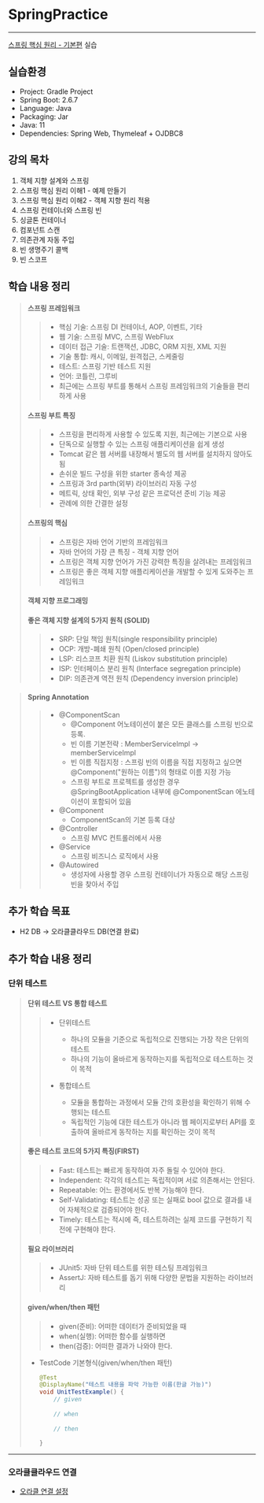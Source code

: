 # SpringPractice

--------------------------------
[스프링 핵심 원리 - 기본편](https://www.inflearn.com/course/%EC%8A%A4%ED%94%84%EB%A7%81-%ED%95%B5%EC%8B%AC-%EC%9B%90%EB%A6%AC-%EA%B8%B0%EB%B3%B8%ED%8E%B8/dashboard)
실습 <br>

## 실습환경<br>

- Project: Gradle Project
- Spring Boot: 2.6.7
- Language: Java
- Packaging: Jar
- Java: 11
- Dependencies: Spring Web, Thymeleaf + OJDBC8

## 강의 목차<br>

1. 객체 지향 설계와 스프링
2. 스프링 핵심 원리 이해1 - 예제 만들기
3. 스프링 핵심 원리 이해2 - 객체 지향 원리 적용
4. 스프링 컨테이너와 스프링 빈
5. 싱글톤 컨테이너
6. 컴포넌트 스캔
7. 의존관계 자동 주입
8. 빈 생명주기 콜백
9. 빈 스코프

## 학습 내용 정리<br>
> #### 스프링 프레임워크
>> - 핵심 기술: 스프링 DI 컨테이너, AOP, 이벤트, 기타 <br>
>> - 웹 기술: 스프링 MVC, 스프링 WebFlux <br>
>> - 데이터 접근 기술: 트랜잭션, JDBC, ORM 지원, XML 지원 <br>
>> - 기술 통합: 캐시, 이메일, 원격접근, 스케줄링 <br>
>> - 테스트: 스프링 기반 테스트 지원 <br>
>> - 언어: 코틀린, 그루비 <br>
>> - 최근에는 스프링 부트를 통해서 스프링 프레임워크의 기술들을 편리하게 사용 <br>
>
> #### 스프링 부트 특징
>> - 스프링을 편리하게 사용할 수 있도록 지원, 최근에는 기본으로 사용
>> - 단독으로 실행할 수 있는 스프링 애플리케이션을 쉽게 생성
>> - Tomcat 같은 웹 서버를 내장해서 별도의 웹 서버를 설치하지 않아도 됨
>> - 손쉬운 빌드 구성을 위한 starter 종속성 제공
>> - 스프링과 3rd parth(외부) 라이브러리 자동 구성
>> - 메트릭, 상태 확인, 외부 구성 같은 프로덕션 준비 기능 제공
>> - 관례에 의한 간결한 설정
>
> #### 스프링의 핵심
>> - 스프링은 자바 언어 기반의 프레임워크
>> - 자바 언어의 가장 큰 특징 - 객체 지향 언어
>> - 스프링은 객체 지향 언어가 가진 강력한 특징을 살려내는 프레임워크
>> - 스프링은 좋은 객체 지향 애플리케이션을 개발할 수 있게 도와주는 프레임워크
>
> #### 객체 지향 프로그래밍
>>
> 
> #### 좋은 객체 지향 설계의 5가지 원칙 (SOLID)
>> - SRP: 단일 책임 원칙(single responsibility principle)<br>
>> - OCP: 개방-폐쇄 원칙 (Open/closed principle)<br>
>> - LSP: 리스코프 치환 원칙 (Liskov substitution principle)<br>
>> - ISP: 인터페이스 분리 원칙 (Interface segregation principle)<br>
>> - DIP: 의존관계 역전 원칙 (Dependency inversion principle)<br>

> #### Spring Annotation
>> - @ComponentScan
>>   - @Component 어노테이션이 붙은 모든 클래스를 스프링 빈으로 등록.
>>   - 빈 이름 기본전략 : MemberServiceImpl -> memberServiceImpl
>>   - 빈 이름 직접지정 : 스프링 빈의 이름을 직접 지정하고 싶으면 @Component("원하는 이름")의 형태로 이름 지정 가능
>>   - 스프링 부트로 프로젝트를 생성한 경우 @SpringBootApplication 내부에 @ComponentScan 에노테이션이 포함되어 있음
>> - @Component
>>   - ComponentScan의 기본 등록 대상
>> - @Controller
>>   - 스프링 MVC 컨트롤러에서 사용
>> - @Service
>>   - 스프링 비즈니스 로직에서 사용
>> - @Autowired
>>   - 생성자에 사용할 경우 스프링 컨테이너가 자동으로 해당 스프링 빈을 찾아서 주입

## 추가 학습 목표<br>

- H2 DB -> 오라클클라우드 DB(연결 완료)


## 추가 학습 내용 정리
### 단위 테스트
> #### 단위 테스트 VS 통합 테스트
>> - 단위테스트
>>   - 하나의 모듈을 기준으로 독립적으로 진행되는 가장 작은 단위의 테스트
>>   - 하나의 기능이 올바르게 동작하는지를 독립적으로 테스트하는 것이 목적
>>
>> - 통합테스트
>>   - 모듈을 통합하는 과정에서 모듈 간의 호환성을 확인하기 위해 수행되는 테스트
>>   - 독립적인 기능에 대한 테스트가 아니라 웹 페이지로부터 API를 호출하여 올바르게 동작하는 지를 확인하는 것이 목적
> #### 좋은 테스트 코드의 5가지 특징(FIRST)
>> - Fast: 테스트는 빠르게 동작하여 자주 돌릴 수 있어야 한다. 
>> - Independent: 각각의 테스트는 독립적이며 서로 의존해서는 안된다. 
>> - Repeatable: 어느 환경에서도 반복 가능해야 한다. 
>> - Self-Validating: 테스트는 성공 또는 실패로 bool 값으로 결과를 내어 자체적으로 검증되어야 한다. 
>> - Timely: 테스트는 적시에 즉, 테스트하려는 실제 코드를 구현하기 직전에 구현해야 한다.
> #### 필요 라이브러리
>> - JUnit5: 자바 단위 테스트를 위한 테스팅 프레임워크
>> - AssertJ: 자바 테스트를 돕기 위해 다양한 문법을 지원하는 라이브러리
> #### given/when/then 패턴
>> - given(준비): 어떠한 데이터가 준비되었을 때
>> - when(실행): 어떠한 함수를 실행하면
>> - then(검증): 어떠한 결과가 나와야 한다.
> - TestCode 기본형식(given/when/then 패턴)   
>    ```java
>    @Test 
>    @DisplayName("테스트 내용을 파악 가능한 이름(한글 가능)") 
>    void UnitTestExample() {
>        // given
>            
>        // when
>            
>        // then 
>            
>    }

--------------------------------

### 오라클클라우드 연결

- [오라클 연결 설정](https://github.com/Quence1151/spring-pra/blob/main/README.md)

